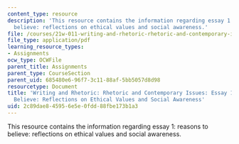 ```yaml
---
content_type: resource
description: 'This resource contains the information regarding essay 1: reasons to
  believe: reflections on ethical values and social awareness.'
file: /courses/21w-011-writing-and-rhetoric-rhetoric-and-contemporary-issues-fall-2015/2c89dae845956e5e0fdd88fbe173b1a3_MIT21W_011F15_essay1.pdf
file_type: application/pdf
learning_resource_types:
- Assignments
ocw_type: OCWFile
parent_title: Assignments
parent_type: CourseSection
parent_uid: 685480e6-96f7-3c11-88af-5bb5057d8d98
resourcetype: Document
title: 'Writing and Rhetoric: Rhetoric and Contemporary Issues: Essay 1: Reasons To
  Believe: Reflections on Ethical Values and Social Awareness'
uid: 2c89dae8-4595-6e5e-0fdd-88fbe173b1a3
---
```

This resource contains the information regarding essay 1: reasons to believe: reflections on ethical values and social awareness.

